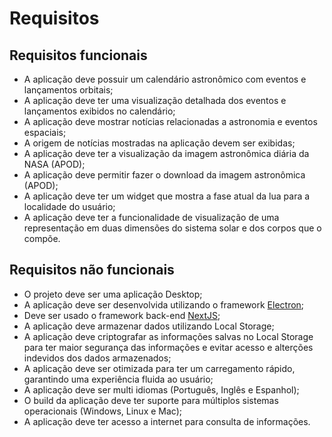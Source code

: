 # Requisitos

## Requisitos funcionais
- A aplicação deve possuir um calendário astronômico com eventos e lançamentos orbitais;
- A aplicação deve ter uma visualização detalhada dos eventos e lançamentos exibidos no calendário;
- A aplicação deve mostrar notícias relacionadas a astronomia e eventos espaciais;
- A origem de notícias mostradas na aplicação devem ser exibidas;
- A aplicação deve ter a visualização da imagem astronômica diária da NASA (APOD);
- A aplicação deve permitir fazer o download da imagem astronômica (APOD);
- A aplicação deve ter um widget que mostra a fase atual da lua para a localidade do usuário;
- A aplicação deve ter a funcionalidade de visualização de uma representação em duas dimensões do sistema solar e dos corpos que o compõe.

## Requisitos não funcionais
- O projeto deve ser uma aplicação Desktop;
- A aplicação deve ser desenvolvida utilizando o framework [Electron](https://www.electronjs.org/pt/);
- Deve ser usado o framework back-end [NextJS](https://nextjs.org/);
- A aplicação deve armazenar dados utilizando Local Storage;
- A aplicação deve criptografar as informações salvas no Local Storage para ter maior segurança das informações e evitar acesso e alterções indevidos dos dados armazenados;
- A aplicação deve ser otimizada para ter um carregamento rápido, garantindo uma experiência fluida ao usuário;
- A aplicação deve ser multi idiomas (Português, Inglês e Espanhol);
- O build da aplicação deve ter suporte para múltiplos sistemas operacionais (Windows, Linux e Mac);
- A aplicação deve ter acesso a internet para consulta de informações.
